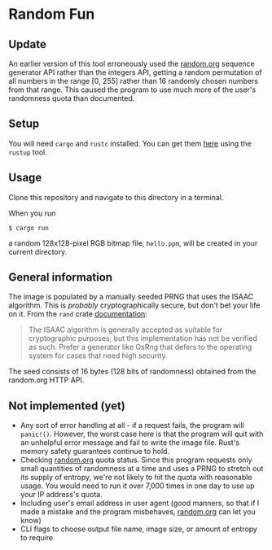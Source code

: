 # Random Fun

## Update

An earlier version of this tool erroneously used the [random.org](random.org) sequence generator API rather than the integers API, getting a random permutation of all numbers in the range [0, 255] rather than 16 randomly chosen numbers from that range. This caused the program to use much more of the user's randomness quota than documented.

## Setup

You will need `cargo` and `rustc` installed. You can get them [here](https://www.rust-lang.org/en-US/install.html) using the `rustup` tool.

## Usage

Clone this repository and navigate to this directory in a terminal.

When you run
```
$ cargo run
```
a random 128x128-pixel RGB bitmap file, `hello.ppm`, will be created in your current directory.

## General information

The image is populated by a manually seeded PRNG that uses the ISAAC algorithm. This is *probably* cryptographically secure, but don't bet your life on it. From the `rand` crate [documentation](https://docs.rs/rand/0.3.16/rand/isaac/struct.IsaacRng.html):

> The ISAAC algorithm is generally accepted as suitable for cryptographic purposes, but this implementation has not be verified as such. Prefer a generator like OsRng that defers to the operating system for cases that need high security.

The seed consists of 16 bytes (128 bits of randomness) obtained from the random.org HTTP API.

## Not implemented (yet)
* Any sort of error handling at all - if a request fails, the program will `panic!()`. However, the worst case here is that the program will quit with an unhelpful error message and fail to write the image file. Rust's memory safety guarantees continue to hold.
* Checking [random.org](random.org) quota status. Since this program requests only small quantities of randomness at a time and uses a PRNG to stretch out its supply of entropy, we're not likely to hit the quota with reasonable usage. You would need to run it over 7,000 times in one day to use up your IP address's quota.
* Including user's email address in user agent (good manners, so that if I made a mistake and the program misbehaves, [random.org](random.org) can let you know)
* CLI flags to choose output file name, image size, or amount of entropy to require

